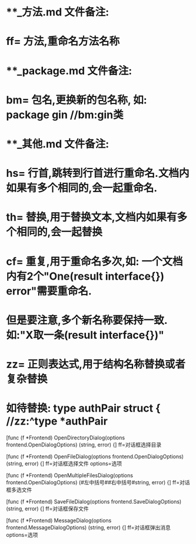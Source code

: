 # **_方法.md 文件备注:
# ff= 方法,重命名方法名称
# 
# **_package.md 文件备注:
# bm= 包名,更换新的包名称, 如: package gin //bm:gin类
#
# **_其他.md 文件备注:
# hs= 行首,跳转到行首进行重命名.文档内如果有多个相同的,会一起重命名.
# th= 替换,用于替换文本,文档内如果有多个相同的,会一起替换
# cf= 重复,用于重命名多次,如: 一个文档内有2个"One(result interface{}) error"需要重命名.
#     但是要注意,多个新名称要保持一致. 如:"X取一条(result interface{})"
# zz= 正则表达式,用于结构名称替换或者复杂替换
#     如待替换: type authPair struct { //zz:^type *authPair

[func (f *Frontend) OpenDirectoryDialog(options frontend.OpenDialogOptions) (string, error) {]
ff=对话框选择目录

[func (f *Frontend) OpenFileDialog(options frontend.OpenDialogOptions) (string, error) {]
ff=对话框选择文件
options=选项

[func (f *Frontend) OpenMultipleFilesDialog(options frontend.OpenDialogOptions) (#左中括号##右中括号#string, error) {]
ff=对话框多选文件

[func (f *Frontend) SaveFileDialog(options frontend.SaveDialogOptions) (string, error) {]
ff=对话框保存文件

[func (f *Frontend) MessageDialog(options frontend.MessageDialogOptions) (string, error) {]
ff=对话框弹出消息
options=选项
